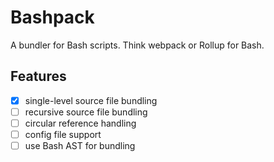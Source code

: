 # Bashpack

A bundler for Bash scripts. Think webpack or Rollup for Bash.

## Features

- [x] single-level source file bundling
- [ ] recursive source file bundling
- [ ] circular reference handling
- [ ] config file support
- [ ] use Bash AST for bundling
